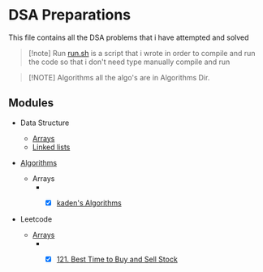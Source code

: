 
# DSA Preparations
This file contains all the DSA problems that i have attempted and solved 

> [!note] Run
> [run.sh](./run.sh) is a script that i wrote in order to compile and run the code so that i don't need type manually compile and run

> [!NOTE] Algorithms
> all the algo\'s are in Algorithms Dir.

## Modules
- Data Structure
  - [Arrays](./Arrays/)
  - [Linked lists](./LinkedList/)



- [Algorithms](./Algorithms/)

  - Arrays
    - - [x] [kaden's Algorithms](./Algorithms/Arrays/Kadane.java)


- Leetcode

  - [Arrays](./Arrays/Leetcode.java)
    - - [x] [121. Best Time to Buy and Sell Stock](https://leetcode.com/problems/best-time-to-buy-and-sell-stock/description/)



